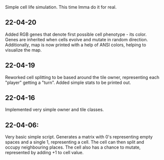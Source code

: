 Simple cell life simulation. This time Imma do it for real.

<h2>22-04-20</h2>
Added RGB genes that denote first possible cell phenotype - its color. Genes are inherited when cells evolve and mutate in random direction. Additionally, map is now printed with a help of ANSI colors, helping to visualize the map.
<h2>22-04-19</h2>
Reworked cell splitting to be based around the tile owner, representing each "player" getting a "turn". Added simple stats to be printed out.
<h2>22-04-16</h2>
Implemented very simple owner and tile classes.
<h2>22-04-06:</h2>
Very basic simple script. Generates a matrix with 0's representing empty spaces and a single 1, representing a cell. The cell can then split and occupy neighbouring places. The cell also has a chance to mutate, represented by adding +1 to cell value.
